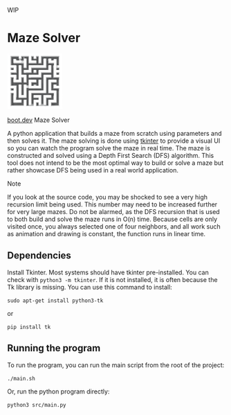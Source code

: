 WIP

# Maze Solver
<img src="maze_solver.jpg" width="128" alt="Maze Solver">

[boot.dev](https://boot.dev) Maze Solver

A python application that builds a maze from scratch using parameters and then solves it. The maze solving is done using [tkinter](https://docs.python.org/3/library/tkinter.html) to provide a visual UI so you can watch the program solve the maze in real time. The maze is constructed and solved using a Depth First Search (DFS) algorithm. This tool does not intend to be the most optimal way to build or solve a maze but rather showcase DFS being used in a real world application.

> [!NOTE]
> If you look at the source code, you may be shocked to see a very high recursion limit being used. This number may need to be increased further for very large mazes. Do not be alarmed, as the DFS recursion that is used to both build and solve the maze runs in O(n) time. Because cells are only visited once, you always selected one of four neighbors, and all work such as animation and drawing is constant, the function runs in linear time.

## Dependencies

Install Tkinter. Most systems should have tkinter pre-installed. You can check with `python3 -m tkinter`. If it is not installed, it is often because the Tk library is missing. You can use this command to install:

```
sudo apt-get install python3-tk
```

or

```
pip install tk
```

## Running the program

To run the program, you can run the main script from the root of the project:

```
./main.sh
```

Or, run the python program directly:

```
python3 src/main.py
```